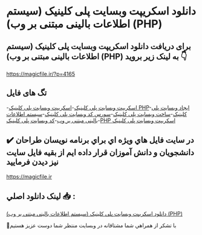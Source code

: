 # دانلود اسکریپت وبسایت پلی کلینیک (سیستم اطلاعات بالینی مبتنی بر وب) (PHP)

## برای دریافت دانلود اسکریپت وبسایت پلی کلینیک (سیستم اطلاعات بالینی مبتنی بر وب) (PHP) به لینک زیر بروید 👇

https://magicfile.ir/?p=4165

## تگ های فایل

-[اسکریپت وبسایت پلی کلینیک](https://magicfile.ir/product/%d8%a7%d8%b3%da%a9%d8%b1%db%8c%d9%be%d8%aa-%d9%88%d8%a8%d8%b3%d8%a7%db%8c%d8%aa-%d9%be%d9%84%db%8c-%da%a9%d9%84%db%8c%d9%86%db%8c%da%a9-%d8%b3%db%8c%d8%b3%d8%aa%d9%85-%d8%a7%d8%b7%d9%84%d8%a7%d8%b9%d8%a7%d8%aa-%d8%a8%d8%a7%d9%84%db%8c%d9%86%db%8c-%d9%85%d8%a8%d8%aa%d9%86%db%8c-%d8%a8%d8%b1-%d9%88%d8%a8-php/)-[اسکریپت وبسایت پلی کلینیک PHP](https://magicfile.ir/product/%d8%a7%d8%b3%da%a9%d8%b1%db%8c%d9%be%d8%aa-%d9%88%d8%a8%d8%b3%d8%a7%db%8c%d8%aa-%d9%be%d9%84%db%8c-%da%a9%d9%84%db%8c%d9%86%db%8c%da%a9-%d8%b3%db%8c%d8%b3%d8%aa%d9%85-%d8%a7%d8%b7%d9%84%d8%a7%d8%b9%d8%a7%d8%aa-%d8%a8%d8%a7%d9%84%db%8c%d9%86%db%8c-%d9%85%d8%a8%d8%aa%d9%86%db%8c-%d8%a8%d8%b1-%d9%88%d8%a8-php/)-[ایجاد وبسایت پلی کلینیک](https://magicfile.ir/product/%d8%a7%d8%b3%da%a9%d8%b1%db%8c%d9%be%d8%aa-%d9%88%d8%a8%d8%b3%d8%a7%db%8c%d8%aa-%d9%be%d9%84%db%8c-%da%a9%d9%84%db%8c%d9%86%db%8c%da%a9-%d8%b3%db%8c%d8%b3%d8%aa%d9%85-%d8%a7%d8%b7%d9%84%d8%a7%d8%b9%d8%a7%d8%aa-%d8%a8%d8%a7%d9%84%db%8c%d9%86%db%8c-%d9%85%d8%a8%d8%aa%d9%86%db%8c-%d8%a8%d8%b1-%d9%88%d8%a8-php/)-[ساخت وبسایت پلی کلینیک](https://magicfile.ir/product/%d8%a7%d8%b3%da%a9%d8%b1%db%8c%d9%be%d8%aa-%d9%88%d8%a8%d8%b3%d8%a7%db%8c%d8%aa-%d9%be%d9%84%db%8c-%da%a9%d9%84%db%8c%d9%86%db%8c%da%a9-%d8%b3%db%8c%d8%b3%d8%aa%d9%85-%d8%a7%d8%b7%d9%84%d8%a7%d8%b9%d8%a7%d8%aa-%d8%a8%d8%a7%d9%84%db%8c%d9%86%db%8c-%d9%85%d8%a8%d8%aa%d9%86%db%8c-%d8%a8%d8%b1-%d9%88%d8%a8-php/)-[سورس کد وبسایت پلی کلینیک](https://magicfile.ir/product/%d8%a7%d8%b3%da%a9%d8%b1%db%8c%d9%be%d8%aa-%d9%88%d8%a8%d8%b3%d8%a7%db%8c%d8%aa-%d9%be%d9%84%db%8c-%da%a9%d9%84%db%8c%d9%86%db%8c%da%a9-%d8%b3%db%8c%d8%b3%d8%aa%d9%85-%d8%a7%d8%b7%d9%84%d8%a7%d8%b9%d8%a7%d8%aa-%d8%a8%d8%a7%d9%84%db%8c%d9%86%db%8c-%d9%85%d8%a8%d8%aa%d9%86%db%8c-%d8%a8%d8%b1-%d9%88%d8%a8-php/)-[سیستم اطلاعات بالینی مبتنی بر وب](https://magicfile.ir/product/%d8%a7%d8%b3%da%a9%d8%b1%db%8c%d9%be%d8%aa-%d9%88%d8%a8%d8%b3%d8%a7%db%8c%d8%aa-%d9%be%d9%84%db%8c-%da%a9%d9%84%db%8c%d9%86%db%8c%da%a9-%d8%b3%db%8c%d8%b3%d8%aa%d9%85-%d8%a7%d8%b7%d9%84%d8%a7%d8%b9%d8%a7%d8%aa-%d8%a8%d8%a7%d9%84%db%8c%d9%86%db%8c-%d9%85%d8%a8%d8%aa%d9%86%db%8c-%d8%a8%d8%b1-%d9%88%d8%a8-php/)-[کد وبسایت پلی کلینیک](https://magicfile.ir/product/%d8%a7%d8%b3%da%a9%d8%b1%db%8c%d9%be%d8%aa-%d9%88%d8%a8%d8%b3%d8%a7%db%8c%d8%aa-%d9%be%d9%84%db%8c-%da%a9%d9%84%db%8c%d9%86%db%8c%da%a9-%d8%b3%db%8c%d8%b3%d8%aa%d9%85-%d8%a7%d8%b7%d9%84%d8%a7%d8%b9%d8%a7%d8%aa-%d8%a8%d8%a7%d9%84%db%8c%d9%86%db%8c-%d9%85%d8%a8%d8%aa%d9%86%db%8c-%d8%a8%d8%b1-%d9%88%d8%a8-php/)-[PHP اسکریپت وبسایت پلی کلینیک](https://magicfile.ir/product/%d8%a7%d8%b3%da%a9%d8%b1%db%8c%d9%be%d8%aa-%d9%88%d8%a8%d8%b3%d8%a7%db%8c%d8%aa-%d9%be%d9%84%db%8c-%da%a9%d9%84%db%8c%d9%86%db%8c%da%a9-%d8%b3%db%8c%d8%b3%d8%aa%d9%85-%d8%a7%d8%b7%d9%84%d8%a7%d8%b9%d8%a7%d8%aa-%d8%a8%d8%a7%d9%84%db%8c%d9%86%db%8c-%d9%85%d8%a8%d8%aa%d9%86%db%8c-%d8%a8%d8%b1-%d9%88%d8%a8-php/)

## ✔️ در سايت فايل هاي ويژه اي براي برنامه نويسان طراحان دانشجويان و دانش آموزان قرار داده ايم از بقيه فايل سايت نيز ديدن فرماييد

https://magicfile.ir


## لينک دانلود اصلي 📥 :

[دانلود اسکریپت وبسایت پلی کلینیک (سیستم اطلاعات بالینی مبتنی بر وب) (PHP)](https://magicfile.ir/product/%d8%a7%d8%b3%da%a9%d8%b1%db%8c%d9%be%d8%aa-%d9%88%d8%a8%d8%b3%d8%a7%db%8c%d8%aa-%d9%be%d9%84%db%8c-%da%a9%d9%84%db%8c%d9%86%db%8c%da%a9-%d8%b3%db%8c%d8%b3%d8%aa%d9%85-%d8%a7%d8%b7%d9%84%d8%a7%d8%b9%d8%a7%d8%aa-%d8%a8%d8%a7%d9%84%db%8c%d9%86%db%8c-%d9%85%d8%a8%d8%aa%d9%86%db%8c-%d8%a8%d8%b1-%d9%88%d8%a8-php/) 


🙏با تشکر از همراهي شما مشتاقانه در وبسایت منتظر شما دوست عزیز هستیم

